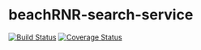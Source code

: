 # beachRNR-search-service

[![Build Status](https://travis-ci.com/TowerofGiraffes/beachRNR-search-service.svg?branch=master)](https://travis-ci.com/TowerofGiraffes/beachRNR-search-service)
[![Coverage Status](https://coveralls.io/repos/github/TowerofGiraffes/beachRNR-search-service/badge.svg?branch=master)](https://coveralls.io/github/TowerofGiraffes/beachRNR-search-service?branch=master)
